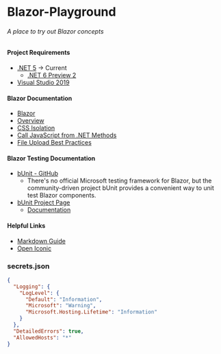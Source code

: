 # Blazor-Playground
 ###### A place to try out Blazor concepts

#### Project Requirements
 * [.NET 5](https://dotnet.microsoft.com/download/dotnet) -> Current
   * [.NET 6 Preview 2](https://dotnet.microsoft.com/download/dotnet/6.0)
 * [Visual Studio 2019](https://visualstudio.microsoft.com/)

#### Blazor Documentation
 * [Blazor](https://dotnet.microsoft.com/apps/aspnet/web-apps/blazor)
 * [Overview](https://docs.microsoft.com/en-us/aspnet/core/blazor/?view=aspnetcore-5.0)
 * [CSS Isolation](https://docs.microsoft.com/en-us/aspnet/core/blazor/components/css-isolation?view=aspnetcore-5.0)
 * [Call JavaScript from .NET Methods](https://docs.microsoft.com/en-us/aspnet/core/blazor/call-javascript-from-dotnet?view=aspnetcore-5.0)
 * [File Upload Best Practices](https://docs.microsoft.com/en-us/aspnet/core/mvc/models/file-uploads?view=aspnetcore-5.0#security-considerations)

#### Blazor Testing Documentation
 * [bUnit - GitHub](https://github.com/bUnit-dev/bUnit)
   * There's no official Microsoft testing framework for Blazor, but the community-driven project bUnit provides a convenient way to unit test Blazor components.
 * [bUnit Project Page](https://bunit.dev/)
   * [Documentation](https://bunit.dev/docs/getting-started/index.html)

#### Helpful Links
 * [Markdown Guide](https://guides.github.com/features/mastering-markdown/)
 * [Open Iconic](https://useiconic.com)


### secrets.json
```json
{
  "Logging": {
    "LogLevel": {
      "Default": "Information",
      "Microsoft": "Warning",
      "Microsoft.Hosting.Lifetime": "Information"
    }
  },
  "DetailedErrors": true,
  "AllowedHosts": "*"
}
```